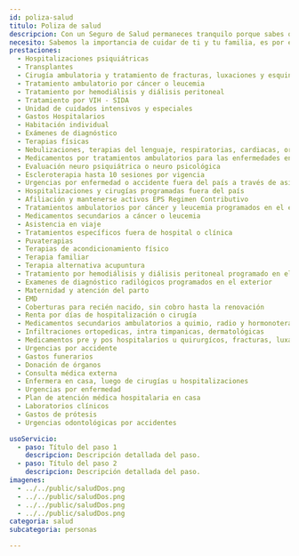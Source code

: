 ```yaml
---
id: poliza-salud
titulo: Poliza de salud
descripcion: Con un Seguro de Salud permaneces tranquilo porque sabes que tienes acceso ilimitado a servicios que no solo complementan tu Plan Obligatorio, s​​ino que además te permiten disfrutar de atenciones exclusivas como consultar directamente a un médico especialista o realizar exámenes de imagenología o radiología, sin necesidad de esperar una autorización por parte del médico general. ¿Y eso cómo te beneficia?, sencillo. tienes cobertura de alta calidad en ayudas diagnósticas de laboratorio, imagenología o radiología,​ prótesis y trasplantes,  además cuentas con tratamientos ambulatorios en caso de que requieras una diálisis o de que seas diagnosticado con enfermedades de alto costo​.​​
necesito: Sabemos la importancia de cuidar de ti y tu familia, es por ello que, te brindamos las mejores opciones que te permitirán disfrutar de los momentos más especiales de tu vida con tranquilidad.
prestaciones: 
  - Hospitalizaciones psiquiátricas
  - Transplantes
  - Cirugía ambulatoria y tratamiento de fracturas, luxaciones y esquinces
  - Tratamiento ambulatorio por cáncer o leucemia
  - Tratamiento por hemodiálisis y diálisis peritoneal
  - Tratamiento por VIH - SIDA
  - Unidad de cuidados intensivos y especiales
  - Gastos Hospitalarios
  - Habitación individual
  - Exámenes de diagnóstico
  - Terapias físicas
  - Nebulizaciones, terapias del lenguaje, respiratorias, cardiacas, ortópticas, linfáticas, pleóticas
  - Medicamentos por tratamientos ambulatorios para las enfermedades enunciadas en las condiciones generales
  - Evaluación neuro psiquiátrica o neuro psicológica
  - Escleroterapia hasta 10 sesiones por vigencia
  - Urgencias por enfermedad o accidente fuera del país a través de asistencia en viaje
  - Hospitalizaciones y cirugías programadas fuera del país
  - Afiliación y mantenerse activos EPS Regimen Contributivo
  - Tratamientos ambulatorios por cáncer y leucemia programados en el exterior
  - Medicamentos secundarios a cáncer o leucemia
  - Asistencia en viaje
  - Tratamientos específicos fuera de hospital o clínica
  - Puvaterapias
  - Terapias de acondicionamiento físico
  - Terapia familiar
  - Terapia alternativa acupuntura
  - Tratamiento por hemodiálisis y diálisis peritoneal programado en el exterior
  - Examenes de diagnóstico radilógicos programados en el exterior
  - Maternidad y atención del parto
  - EMD
  - Coberturas para recién nacido, sin cobro hasta la renovación
  - Renta por días de hospitalización o cirugía
  - Medicamentos secundarios ambulatorios a quimio, radio y hormonoterapia
  - Infiltraciones ortopedicas, intra timpanicas, dermatológicas
  - Medicamentos pre y pos hospitalarios u quirurgícos, fracturas, luxaciones y esquinces
  - Urgencias por accidente
  - Gastos funerarios
  - Donación de órganos
  - Consulta médica externa
  - Enfermera en casa, luego de cirugías u hospitalizaciones
  - Urgencias por enfermedad
  - Plan de atención médica hospitalaria en casa
  - Laboratorios clínicos
  - Gastos de prótesis
  - Urgencias odontológicas por accidentes

usoServicio:
  - paso: Título del paso 1
    descripcion: Descripción detallada del paso.
  - paso: Título del paso 2
    descripcion: Descripción detallada del paso.
imagenes:
  - ../../public/saludDos.png
  - ../../public/saludDos.png
  - ../../public/saludDos.png
  - ../../public/saludDos.png
categoria: salud
subcategoria: personas

---
```

